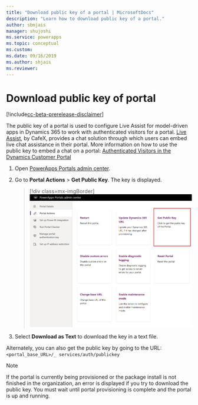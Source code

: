 ```yaml
---
title: "Download public key of a portal | MicrosoftDocs"
description: "Learn how to download public key of a portal."
author: sbmjais
manager: shujoshi
ms.service: powerapps
ms.topic: conceptual
ms.custom: 
ms.date: 09/16/2019
ms.author: shjais
ms.reviewer:
---
```


# Download public key of portal

[!include[cc-beta-prerelease-disclaimer](../../../includes/cc-beta-prerelease-disclaimer.md)]

The public key of a portal is used to configure Live Assist for model-driven apps in Dynamics 365 to work with authenticated visitors for a portal. [Live Assist](https://www.cafex.com/en/products/live-assist-dynamics-365/), by CafeX, provides a chat solution through which users can embed live chat assistance in their portal. More information on how to use the public key to embed a chat on a portal: [Authenticated Visitors in the Dynamics Customer Portal](https://www.liveassistfor365.com/en/support/authenticated-visitors-in-the-dynamics-customer-portal/)

1. Open [PowerApps Portals admin center](admin-overview.md).

2.	Go to **Portal Actions** > **Get Public Key**. The key is displayed.

    > [!div class=mx-imgBorder]
    > ![Get public key of a portal](../media/get-public-key.png "Get public key of a portal")

3.	Select **Download as Text** to download the key in a text file.

Alternately, you can also get the public key by going to the URL: `<portal_base_URL>/_ services/auth/publickey` 

> [!NOTE]
> If the portal is currently being provisioned or the package install is not finished in the organization, an error is displayed if you try to download the public key. You must wait until portal provisioning is complete and the portal is up and running.
